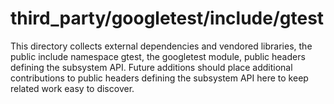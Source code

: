 # third_party/googletest/include/gtest

This directory collects external dependencies and vendored libraries, the public include namespace gtest, the googletest module, public headers defining the subsystem API.
Future additions should place additional contributions to public headers defining the subsystem API here to keep related work easy to discover.
